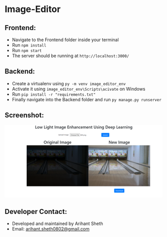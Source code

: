 # Image-Editor

## Frontend:
* Navigate to the Frontend folder inside your terminal
* Run ```npm install```
* Run ```npm start```
* The server should be running at ```http://localhost:3000/```

## Backend:
* Create a virtualenv using ```py -m venv image_editor_env```
* Activate it using ```image_editor_env\Scripts\acivate``` on Windows 
* Run ```pip install -r "requirements.txt"```
* Finally navigate into the Backend folder and run ```py manage.py runserver```

## Screenshot:
<img src="Assets/Screenshot-1.png" alt="Screenshot of Website">

## Developer Contact:
* Developed and maintained by Arihant Sheth
* Email: arihant.sheth0802@gmail.com
